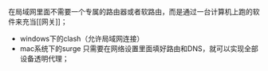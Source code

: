 在局域网里面不需要一个专属的路由器或者软路由，而是通过一台计算机上跑的软件来充当[[网关]]；
- windows下的clash（允许局域网连接）
- mac系统下的surge
只需要在网络设置里面填好路由和DNS，就可以实现全部设备透明代理；